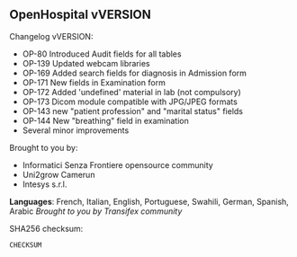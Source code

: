 OpenHospital vVERSION
------------------------------

Changelog vVERSION:
- OP-80 Introduced Audit fields for all tables
- OP-139 Updated webcam libraries
- OP-169 Added search fields for diagnosis in Admission form
- OP-171 New fields in Examination form
- OP-172 Added 'undefined' material in lab (not compulsory)
- OP-173 Dicom module compatible with JPG/JPEG formats
- OP-143 new "patient profession" and "marital status" fields
- OP-144 New "breathing" field in examination
- Several minor improvements


Brought to you by:
- Informatici Senza Frontiere opensource community
- Uni2grow Camerun
- Intesys s.r.l.

**Languages**: French, Italian, English, Portuguese, Swahili, German, Spanish, Arabic
*Brought to you by Transifex community*

SHA256 checksum:
```
CHECKSUM
```
